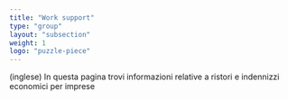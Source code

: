 ```yaml
---
title: "Work support"
type: "group"
layout: "subsection"
weight: 1
logo: "puzzle-piece"
---
```


(inglese) In questa pagina trovi informazioni relative a ristori e indennizzi economici per imprese
